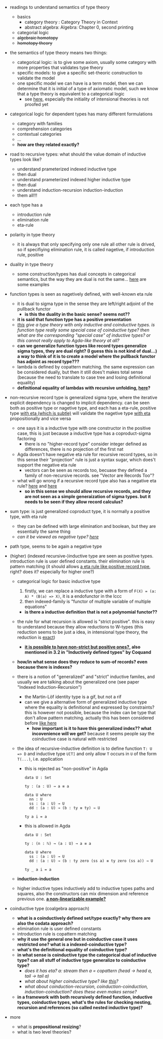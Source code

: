 
* readings to understand semantics of type theory
    * basics
        * category theory : Category Theory in Context
        * abstract algebra: Algebra: Chapter 0, second printing
    * categorial logic
    * ~~algebraic homotopy~~
    * ~~homotopy theory~~


* the semantics of type theory means two things:
    * categorical logic: is to give some axiom, usually some category with more properties that validates type theory
    * specific models: to give a specific set-theoric construction to validate the model
    * one specific model we can have is a term model, then we can determine that it is initial of a type of axiomatic model, such we know that a type theory is equivalent to a categorical logic
        * see [here](https://ncatlab.org/nlab/show/relation+between+type+theory+and+category+theory), especially the initiality of intensional theories is not proofed yet

* categorical logic for dependent types has many different formulations
    * category with families
    * comprehension categories
    * contextual categories
    * ...
    * **how are they related exactly?**

* road to recursive types: what should the value domain of inductive types look like?
    * understand prameterized indexed inductive type
    * then dual
    * understand prameterized indexed higher inductive type
    * then dual
    * understand induction-recursion induction-induction
    * them all!!!


* each type has a
    * introduction rule
    * elimination rule
    * eta-rule

* polarity in type theory
    * it is always that only specifying only one rule all other rule is drived, so if specifiying elimination rule, it is called nagetive, if introduction rule, positive

* duality in type theory
    * some construction/types has dual concepts in categorical semantics, but the way they are dual is not the same... [here](https://www.reddit.com/r/dependent_types/comments/b241if/dual_of_universe_and_identity_types/) are some examples

* function types is seen as nagetively defined, with well-known eta rule
    * it is dual to sigma type in the sense they are left/right adjoint of the pullback functor
        * **is this the duality in the basic sense? seems not??**
    * **it is said that function type has a positive presentation**
    * *[this](https://scholar.google.com/scholar?hl=en&as_sdt=0%2C5&q=Type+Theory+based+on+Dependent+Inductive+and+Coinductive+Types&btnG=) give a type theory with only inductive and coinductive types. is function type really some special case of coinductive type? then what are the corresponding "special case" of inductive types? or this cannot really apply to Agda-like theory at all?*
    * **can we generalize function types like record types generalize sigma types, they are dual right? (I guess this is not kind of dual...) a way to think of it is to create a model where the pullback functor has adjoint as record type???**
    * lambda is defined by copattern matching. the same expression can be considered dually, but then it still does't makes total sense (because the need to translate to case tree and losing definitional equality)
    * **definitional equality of lambdas with recursive unfolding, [here](https://cstheory.stackexchange.com/questions/42371/definitional-equality-of-recursive-function-definition-by-infinite-unfolding)?**

* non-recursive record type is generalized sigma type, where the iterative explicit dependency is changed to implicit dependency. can be seen both as positive type or nagetive type, and each has a eta-rule, positive type [with eta (which is subtle)](https://ncatlab.org/nlab/show/product+type#as_a_positive_type) will validate the nagetive type [with eta](https://ncatlab.org/nlab/show/product+type#as_a_negative_type) propositionally and vice versa
    * one says it is a inductive type with one constructor in the positive case, this is just because a inductive type has a coproduct-sigma factoring
        * there is no "higher-record type" consider integer defined as differences, there is no projection of the first nat
    * Agda doesn't have negative eta rule for recursive record types, so in this sense their "projection" rule is just a syntax sugar, which does't support the negative eta rule
        * vectors can be seen as records too, becuase they defined a family of non-recursive records. see "Vector are Records Too"?
    * what will go wrong if a recursive record type also has a negative eta rule? [here](https://github.com/agda/agda/issues/402) and [here](https://cstheory.stackexchange.com/questions/42606/what-will-go-wrong-if-a-recursive-record-type-has-a-negative-eta-rule)
        * **so in this sense we should allow recursive records, and they are not seen as a simple generaization of sigma types. but it needs to be seen if they allow record calculus?**

* sum type: is just generalized coproduct type, it is normally a positive type, with eta rule
    * they can be defined with large elimination and boolean, but they are essentially the same thing
    * *can it be viewed as negative type? [here](https://ncatlab.org/nlab/show/sum+type)*
    

* path type, seems to be again a negative type

* (higher) (indexed recursive-)inductive type are seen as positive types. introduction rule is user defined constants. their elimination rule is pattern matching (it should allows [a eta rule like positive record type](https://ncatlab.org/nlab/show/product+type#as_a_positive_type), right? does it? especially for higher one?)
    * categorical logic for basic inductive type
        1. firstly, we can replace a inductive type with a form of `F(X) = (a: A) * (B(a) => X)`, it is a endofunctor in the lccc
        2. then indexed-family is "functor of multiple variable of multiple equations"
        * **is there a inductive definition that is not a polynomial functor??**
    * the rule for what recursion is allowed is "strict positive". this is easy to understand because they allow reductions to W-types (this reduction seems to be just a idea, in intensional type theory, the reduction is [exact](https://ncatlab.org/nlab/show/W-type#wtypes_in_type_theory))
        * **[it is possible to have non-strict but positive ones?](http://vilhelms.github.io/posts/why-must-inductive-types-be-strictly-positive/), also mentioned in 3.2 in "Inductively defined types" by Coquand**
    * **how/in what sense does they reduce to sum-of records? even because there is indexes?**
    * there is a notion of "generalized" and "strict" inductive familes, and usually we are talking about the generalized one (see paper "Indexed Induction-Recursion")
        * the Martin-Löf identity type is a gif, but not a rif
        * can we give a alternative form of generalized inductive type where the equality is definitional and expressed by constraints? this is however not possible, because the index can be type that don't allow pattern matching. actually this has been considered before [like here](https://lists.chalmers.se/pipermail/agda/2008/000420.html)
            * **how important is it to have this generalized index?? what incovenience will we get?** because it seems people say the coinductive case is natural with restricted
    * the idea of recursive-inductive definition is to define function `T: U => D` and inductive type `U[T]` and only allow `T` occurs in `U` of the form `T(...)`, i.e. application
        * this is rejected as "non-positive" in Agda
          ```
          data U : Set

          ty : (a : U) → a ≡ a

          data U where
            nn : U
            ss : (a : U) → U
            dd : (a : U) → (b : ty ≡ ty) → U

          ty a i = a
          ```
        * this is allowed in Agda
          ```
          data U : Set

          ty : (n : ℕ) → (a : U) → a ≡ a

          data U where
            ss : (a : U) → U
            dd : (a : U) → (b : ty zero (ss a) ≡ ty zero (ss a)) → U

          ty _ a i = a
          ```

    * **induction-induction**
    * higher inductive types inductively add to inductive types paths and squares, also the constructors can mix dimension and reference previous one. **[a non-linearizable example?](https://github.com/agda/cubical/issues/77#issuecomment-478245776)**

* coinductive type (coalgebra approach)
    * **what is a coinductively defined set/type exactly? why there are also the codata approach?**
    * elimination rule is user defined constants
    * introduction rule is copattern matching
    * **why it use the general one but in coinductive case it uses restricted one? what is a indexed-coinductive type?**
    * **what's the definitional equality of coinductive type?**
    * **in what sense is coinductive type the categorical dual of inductive type? can all stuff of inductive type generalize to coinductive type?**
        * *does it has eta? a: stream then a = copattern (head -> head a, tail -> tail a)*
        * *what about higher coinductive type? like [this](https://akuklev.livejournal.com/1211554.html)?*
        * *what about coinduction-recursion, coinduction-coinduction, induction-coinduction? does these even makes sense?*
    * **in a framework with both recursively defined function, inductive types, coinductive types, what's the rules for checking nesting, recursion and references (so called nested inductive type)?**




* more
    * what is **propositional resizing**?
    * what is two level theories?